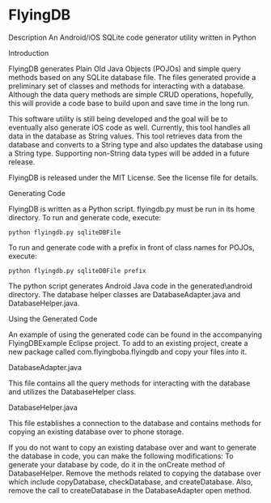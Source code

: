 FlyingDB
========

Description
An Android/iOS SQLite code generator utility written in Python



Introduction

FlyingDB generates Plain Old Java Objects (POJOs) and simple query methods based on any SQLite database file. The files 
generated provide a preliminary set of classes and methods for interacting with a database. 
Although the data query methods are simple CRUD operations, hopefully, this will provide a code base
to build upon and save time in the long run.
 
This software utility is still being developed and the goal will be to eventually also generate iOS code as well.
Currently, this tool handles all data in the database as String values. This tool retrieves data from the database and converts 
to a String type and also updates the database using a String type. Supporting non-String data types will be added in a future 
release.  

FlyingDB is released under the MIT License. See the license file for details.




Generating Code

FlyingDB is written as a Python script. flyingdb.py must be run in its home directory. To run and generate code, execute: 

	python flyingdb.py sqliteDBFile 


To run and generate code with a prefix in front of class names for POJOs, execute:

	python flyingdb.py sqliteDBFile prefix
	
	
The python script generates Android Java code in the generated\android directory. The database helper classes are DatabaseAdapter.java and 
DatabaseHelper.java.





Using the Generated Code

An example of using the generated code can be found in the accompanying FlyingDBExample Eclipse project.
To add to an existing project, create a new package called com.flyingboba.flyingdb and copy your files into it.


DatabaseAdapter.java

This file contains all the query methods for interacting with the database and utilizes the DatabaseHelper class.


DatabaseHelper.java

This file establishes a connection to the database and contains methods for copying an existing database over to phone storage.


If you do not want to copy an existing database over and want to generate the database in code, you can make the following modifications:
To generate your database by code, do it in the onCreate method of DatabaseHelper. Remove the methods related to copying the database over 
which include copyDatabase, checkDatabase, and createDatabase. Also, remove the call to createDatabase in the DatabaseAdapter open method.

